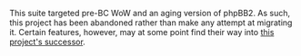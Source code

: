 This suite targeted pre-BC WoW and an aging version of phpBB2.  As such, this project has been abandoned rather than make any attempt at migrating it.  Certain features, however, may at some point find their way into [this project's successor](http://code.google.com/p/wow-535games/).